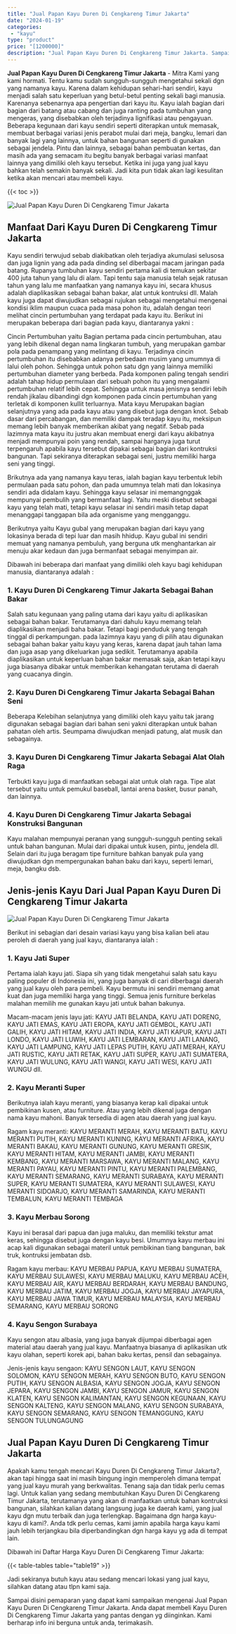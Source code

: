 ```yaml
---
title: "Jual Papan Kayu Duren Di Cengkareng Timur Jakarta"
date: "2024-01-19"
categories:
 - "kayu"
type: "product"
price: "[1200000]"
description: "Jual Papan Kayu Duren Di Cengkareng Timur Jakarta. Sampai disini pemaparan yang dapat kami sampaikan mengenai Jual Papan Kayu Duren Di Cengkareng Timur Jakar..."
---
```


**Jual Papan Kayu Duren Di Cengkareng Timur Jakarta** - Mitra Kami yang kami hormati. Tentu kamu sudah sungguh-sungguh mengetahui sekali dgn yang namanya kayu. Karena dalam kehidupan sehari-hari sendiri, kayu menjadi salah satu keperluan yang betul-betul penting sekali bagi manusia. Karenanya sebenarnya apa pengertian dari kayu itu. Kayu ialah bagian dari bagian dari batang atau cabang dan juga ranting pada tumbuhan yang mengeras, yang disebabkan oleh terjadinya lignifikasi atau pengayuan. Beberapa kegunaan dari kayu sendiri seperti diterapkan untuk memasak, membuat berbagai variasi jenis perabot mulai dari meja, bangku, lemari dan banyak lagi yang lainnya, untuk bahan bangunan seperti di gunakan sebagai jendela. Pintu dan lainnya, sebagai bahan pembuatan kertas, dan masih ada yang semacam itu begitu banyak berbagai variasi manfaat lainnya yang dimiliki oleh kayu tersebut. Ketika ini juga yang jual kayu bahkan telah semakin banyak sekali. Jadi kita pun tidak akan lagi kesulitan ketika akan mencari atau membeli kayu.

{{< toc >}}

![Jual Papan Kayu Duren Di Cengkareng Timur Jakarta](/images/kayu/kayu37.jpg)

## Manfaat Dari Kayu Duren Di Cengkareng Timur Jakarta

Kayu sendiri terwujud sebab diakibatkan oleh terjadiya akumulasi selusosa dan juga lignin yang ada pada dinding sel diberbagai macam jaringan pada batang. Rupanya tumbuhan kayu sendiri pertama kali di temukan sekitar 400 juta tahun yang lalu di alam. Tapi tentu saja manusia telah sejak ratusan tahun yang lalu me manfaatkan yang namanya kayu ini, secara khusus adalah diaplikasikan sebagai bahan bakar, alat untuk kontruksi dll. Malah kayu juga dapat diwujudkan sebagai rujukan sebagai mengetahui mengenai kondisi iklim maupun cuaca pada masa pohon itu, adalah dengan teori melihat cincin pertumbuhan yang terdapat pada kayu itu. Berikut ini merupakan beberapa dari bagian pada kayu, diantaranya yakni :

Cincin Pertumbuhan yaitu Bagian pertama pada cincin pertumbuhan, atau yang lebih dikenal degan nama lingkaran tumbuh, yang merupakan gambar pola pada penampang yang melintang di kayu. Terjadinya cincin pertumbuhan itu disebabkan adanya perbedaan musim yang umumnya di lalui oleh pohon. Sehingga untuk pohon satu dgn yang lainnya memiliki pertumbuhan diameter yang berbeda. Pada komponen paling tengah sendiri adalah tahap hidup permulaan dari sebuah pohon itu yang mengalami pertumbuhan relatif lebih cepat. Sehingga untuk masa jenisnya sendiri lebih rendah jikalau dibandingi dgn komponen pada cincin pertumbuhan yang terletak di komponen kullit terluarnya. Mata kayu Merupakan bagian selanjutnya yang ada pada kayu atau yang disebut juga dengan knot. Sebab dasar dari percabangan, dan memiliki dampak teradap kayu itu, meksipun memang lebih banyak memberikan akibat yang negatif. Sebab pada lazimnya mata kayu itu justru akan membuat energi dari kayu akibatnya menjadi mempunyai poin yang rendah, sampai harganya juga turut terpengaruh apabila kayu tersebut dipakai sebagai bagian dari kontruksi bangunan. Tapi sekiranya diterapkan sebagai seni, justru memiliki harga seni yang tinggi.

Brikutnya ada yang namanya kayu teras, ialah bagian kayu terbentuk lebih permulaan pada satu pohon, dan pada umumnya telah mati dan lokasinya sendiri ada didalam kayu. Sehingga kayu selasar ini memangnggak mempunyai pembulih yang bermanfaat lagi. Yaitu meski disebut sebagai kayu yang telah mati, tetapi kayu selasar ini sendiri masih tetap dapat menanggapi tanggapan bila ada organisme yang mengganggu.

Berikutnya yaitu Kayu gubal yang merupakan bagian dari kayu yang lokasinya berada di tepi luar dan masih hhidup. Kayu gubal ini sendiri memuat yang namanya pembuluh, yang berguna utk menghantarkan air menuju akar kedaun dan juga bermanfaat sebagai menyimpan air.

Dibawah ini beberapa dari manfaat yang dimiliki oleh kayu bagi kehidupan manusia, diantaranya adalah :

### 1\. Kayu Duren Di Cengkareng Timur Jakarta Sebagai Bahan Bakar

Salah satu kegunaan yang paling utama dari kayu yaitu di aplikasikan sebagai bahan bakar. Terutamanya dari dahulu kayu memang telah diaplikasikan menjadi baha bakar. Tetapi bagi penduduk yang tengah tinggal di perkampungan. pada lazimnya kayu yang di pilih atau digunakan sebagai bahan bakar yaitu kayu yang keras, karena dapat jauh tahan lama dan juga asap yang dikeluarkan juga sedikit. Terutamanya apabila diaplikasikan untuk keperluan bahan bakar memasak saja, akan tetapi kayu juga biasanya dibakar untuk memberikan kehangatan terutama di daerah yang cuacanya dingin.

### 2\. Kayu Duren Di Cengkareng Timur Jakarta Sebagai Bahan Seni

Beberapa Kelebihan selanjutnya yang dimiliki oleh kayu yaitu tak jarang digunakan sebagai bagian dari bahan seni yakni diterapkan untuk bahan pahatan oleh artis. Seumpama diwujudkan menjadi patung, alat musik dan sebagainya.

### 3\. Kayu Duren Di Cengkareng Timur Jakarta Sebagai Alat Olah Raga

Terbukti kayu juga di manfaatkan sebagai alat untuk olah raga. Tipe alat tersebut yaitu untuk pemukul baseball, lantai arena basket, busur panah, dan lainnya.

### 4\. Kayu Duren Di Cengkareng Timur Jakarta Sebagai Konstruksi Bangunan

Kayu malahan mempunyai peranan yang sungguh-sungguh penting sekali untuk bahan bangunan. Mulai dari dipakai untuk kusen, pintu, jendela dll. Selain dari itu juga beragam tipe furniture bahkan banyak pula yang diwujudkan dgn mempergunakan bahan baku dari kayu, seperti lemari, meja, bangku dsb.

## Jenis-jenis Kayu Dari Jual Papan Kayu Duren Di Cengkareng Timur Jakarta

![Jual Papan Kayu Duren Di Cengkareng Timur Jakarta](/images/kayu/kayu25.jpg)

Berikut ini sebagian dari desain variasi kayu yang bisa kalian beli atau peroleh di daerah yang jual kayu, diantaranya ialah :

### 1\. Kayu Jati Super

Pertama ialah kayu jati. Siapa sih yang tidak mengetahui salah satu kayu paling populer di Indonesia ini, yang juga banyak di cari diberbagai daerah yang jual kayu oleh para pembeli. Kayu bermutu ini sendiri memang amat kuat dan juga memiliki harga yang tinggi. Semua jenis furniture berkelas malahan memilih me gunakan kayu jati untuk bahan bakunya.

Macam-macam jenis layu jati: KAYU JATI BELANDA, KAYU JATI DORENG, KAYU JATI EMAS, KAYU JATI EROPA, KAYU JATI GEMBOL, KAYU JATI GALIH, KAYU JATI HITAM, KAYU JATI INDIA, KAYU JATI KAPUR, KAYU JATI LONDO, KAYU JATI LUWIH, KAYU JATI LEMBARAN, KAYU JATI LANANG, KAYU JATI LAMPUNG, KAYU JATI LEPAS PUTIH, KAYU JATI MERAH, KAYU JATI RUSTIC, KAYU JATI RETAK, KAYU JATI SUPER, KAYU JATI SUMATERA, KAYU JATI WULUNG, KAYU JATI WANGI, KAYU JATI WESI, KAYU JATI WUNGU dll.

### 2\. Kayu Meranti Super

Berikutnya ialah kayu meranti, yang biasanya kerap kali dipakai untuk pembikinan kusen, atau furniture. Atau yang lebih dikenal juga dengan nama kayu mahoni. Banyak tersedia di agen atau daerah yang jual kayu.

Ragam kayu meranti: KAYU MERANTI MERAH, KAYU MERANTI BATU, KAYU MERANTI PUTIH, KAYU MERANTI KUNING, KAYU MERANTI AFRIKA, KAYU MERANTI BAKAU, KAYU MERANTI GUNUNG, KAYU MERANTI GRESIK, KAYU MERANTI HITAM, KAYU MERANTI JAMBI, KAYU MERANTI KEMBANG, KAYU MERANTI MARSAWA, KAYU MERANTI MALANG, KAYU MERANTI PAYAU, KAYU MERANTI PINTU, KAYU MERANTI PALEMBANG, KAYU MERANTI SEMARANG, KAYU MERANTI SURABAYA, KAYU MERANTI SUPER, KAYU MERANTI SUMATERA, KAYU MERANTI SULAWESI, KAYU MERANTI SIDOARJO, KAYU MERANTI SAMARINDA, KAYU MERANTI TEMBALUN, KAYU MERANTI TEMBAGA

### 3\. Kayu Merbau Sorong

Kayu ini berasal dari papua dan juga maluku, dan memiliki tekstur amat keras, sehingga disebut juga dengan kayu besi. Umumnya kayu merbau ini acap kali digunakan sebagai materil untuk pembikinan tiang bangunan, bak truk, kontruksi jembatan dsb.

Ragam kayu merbau: KAYU MERBAU PAPUA, KAYU MERBAU SUMATERA, KAYU MERBAU SULAWESI, KAYU MERBAU MALUKU, KAYU MERBAU ACEH, KAYU MERBAU AIR, KAYU MERBAU BERDARAH, KAYU MERBAU BANDUNG, KAYU MERBAU JATIM, KAYU MERBAU JOGJA, KAYU MERBAU JAYAPURA, KAYU MERBAU JAWA TIMUR, KAYU MERBAU MALAYSIA, KAYU MERBAU SEMARANG, KAYU MERBAU SORONG

### 4\. Kayu Sengon Surabaya

Kayu sengon atau albasia, yang juga banyak dijumpai diberbagai agen material atau daerah yang jual kayu. Manfaatnya biasanya di aplikasikan utk kayu olahan, seperti korek api, bahan baku kertas, pensil dan sebagainya.

Jenis-jenis kayu sengaon: KAYU SENGON LAUT, KAYU SENGON SOLOMON, KAYU SENGON MERAH, KAYU SENGON BUTO, KAYU SENGON PUTIH, KAYU SENGON ALBASIA, KAYU SENGON JOGJA, KAYU SENGON JEPARA, KAYU SENGON JAMBI, KAYU SENGON JAMUR, KAYU SENGON KLATEN, KAYU SENGON KALIMANTAN, KAYU SENGON KEGUNAAN, KAYU SENGON KALTENG, KAYU SENGON MALANG, KAYU SENGON SURABAYA, KAYU SENGON SEMARANG, KAYU SENGON TEMANGGUNG, KAYU SENGON TULUNGAGUNG

## Jual Papan Kayu Duren Di Cengkareng Timur Jakarta

Apakah kamu tengah mencari Kayu Duren Di Cengkareng Timur Jakarta?, akan tapi hingga saat ini masih bingung ingin memperoleh dimana tempat yang jual kayu murah yang berkwalitas. Tenang saja dan tidak perlu cemas lagi. Untuk kalian yang sedang membutuhkan Kayu Duren Di Cengkareng Timur Jakarta, terutamanya yang akan di manfaatkan untuk bahan kontruksi bangunan, silahkan kalian datang langsung juga ke daerah kami, yang jual kayu dgn mutu terbaik dan juga terlengkap. Bagaimana dgn harga kayu-kayu di kami?. Anda tdk perlu cemas, kami jamin apabila harga kayu kami jauh lebih terjangkau bila diperbandingkan dgn harga kayu yg ada di tempat lain.

Dibawah ini Daftar Harga Kayu Duren Di Cengkareng Timur Jakarta:

{{< table-tables table="table19" >}}

Jadi sekiranya butuh kayu atau sedang mencari lokasi yang jual kayu, silahkan datang atau tlpn kami saja.

Sampai disini pemaparan yang dapat kami sampaikan mengenai Jual Papan Kayu Duren Di Cengkareng Timur Jakarta. Anda dapat membeli Kayu Duren Di Cengkareng Timur Jakarta yang pantas dengan yg diinginkan. Kami berharap info ini berguna untuk anda, terimakasih.
